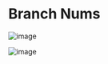 # Branch Nums

![image](https://user-images.githubusercontent.com/19383145/172030855-ab886311-0158-4a57-915a-9422d2ffa6e4.png)

![image](https://user-images.githubusercontent.com/19383145/172030867-b4a4f082-3ae5-4c6a-974f-de9bf48c063f.png)
